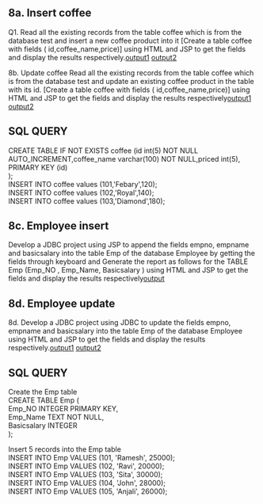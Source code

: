 ## 8a.  Insert coffee
Q1. Read all the existing records from the table coffee which is from the database test and insert a
new coffee product into it [Create a table coffee with fields ( id,coffee_name,price)] using HTML and
JSP to get the fields and display the results respectively.[output1](https://github.com/naushatendulkar/Advanced_java_programs/blob/main/program8_CoffeeEmployeeJSP/8a_insertcoffee/8a1.jpg) 
 [output2](https://github.com/naushatendulkar/Advanced_java_programs/blob/main/program8_CoffeeEmployeeJSP/8a_insertcoffee/8a2.jpg)
 
 8b. Update coffee
Read all the existing records from the table coffee which is from the database test and update an
existing coffee product in the table with its id. [Create a table coffee with fields
( id,coffee_name,price)] using HTML and JSP to get the fields and display the results respectively[output1](https://github.com/naushatendulkar/Advanced_java_programs/blob/main/program8_CoffeeEmployeeJSP/8b_updatecoffe/8b1.jpg) [output2](https://github.com/naushatendulkar/Advanced_java_programs/blob/main/program8_CoffeeEmployeeJSP/8b_updatecoffe/8b1.jpg)

## SQL QUERY 
CREATE TABLE IF NOT EXISTS coffee (id int(5) NOT NULL<br>
AUTO_INCREMENT,coffee_name varchar(100) NOT NULL,priced int(5), PRIMARY KEY (id)<br>
);<br>
INSERT INTO coffee values (101,'Febary',120);<br>
INSERT INTO coffee values (102,'Royal',140);<br>
INSERT INTO coffee values (103,'Diamond',180);<br>
## 8c. Employee insert
 Develop a JDBC project using JSP to append the fields empno, empname and basicsalary
into the table Emp of the database Employee by getting the fields through keyboard and
Generate the report as follows for the TABLE Emp (Emp_NO , Emp_Name, Basicsalary ) using
HTML and JSP to get the fields and display the results respectively[output](https://github.com/naushatendulkar/Advanced_java_programs/blob/main/program8_CoffeeEmployeeJSP/8c_empinsert/8c.png)
## 8d. Employee update
8d. Develop a JDBC project using JDBC to update the fields empno, empname and basicsalary into
the table Emp of the database Employee using HTML and JSP to get the fields and display the
results respectively.[output1](https://github.com/naushatendulkar/Advanced_java_programs/blob/main/program8_CoffeeEmployeeJSP/8d_empupdate/8d.png) 
[output2](https://github.com/naushatendulkar/Advanced_java_programs/blob/main/program8_CoffeeEmployeeJSP/8d_empupdate/8d2.png)

## SQL QUERY
 Create the Emp table<br>
CREATE TABLE Emp (<br>
    Emp_NO INTEGER PRIMARY KEY,<br>
    Emp_Name TEXT NOT NULL,<br>
    Basicsalary INTEGER<br>
);<br>

 Insert 5 records into the Emp table<br>
INSERT INTO Emp VALUES (101, 'Ramesh', 25000);<br>
INSERT INTO Emp VALUES (102, 'Ravi', 20000);<br>
INSERT INTO Emp VALUES (103, 'Sita', 30000);<br>
INSERT INTO Emp VALUES (104, 'John', 28000);<br>
INSERT INTO Emp VALUES (105, 'Anjali', 26000);<br>
